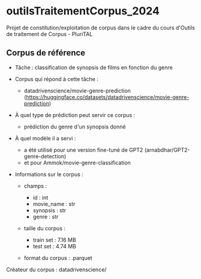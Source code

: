 # outilsTraitementCorpus_2024
Projet de constitution/exploitation de corpus dans le cadre du cours d'Outils de traitement de Corpus - PluriTAL

## Corpus de référence
- Tâche : classification de synopsis de films en fonction du genre
- Corpus qui répond à cette tâche : 
    - datadrivenscience/movie-genre-prediction (https://huggingface.co/datasets/datadrivenscience/movie-genre-prediction)
- À quel type de prédiction peut servir ce corpus :
    - prédiction du genre d'un synopsis donné
- À quel modèle il a servi :
    - a été utilisé pour une version fine-tuné de GPT2 (arnabdhar/GPT2-genre-detection)
    - et pour Ammok/movie-genre-classification

- Informations sur le corpus :

    - champs :
        - id : int
        - movie_name : str
        - synopsis : str
        - genre : str

    - taille du corpus :
        - train set : 7.16 MB
        - test set : 4.74 MB
    
    - format du corpus : .parquet

Créateur du corpus : datadrivenscience/